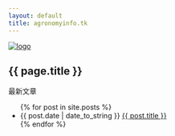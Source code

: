 ```yaml
---
layout: default
title: agronomyinfo.tk
---
```

[![logo](/favicon.ico)](http://agronomyinfo.tk/)
<h2>{{ page.title }}</h2>
<p>最新文章</p>
<ul>
  {% for post in site.posts %}
    <li>{{ post.date | date_to_string }} <a href="{{ site.baseurl }}{{ post.url }}">{{ post.title }}</a></li>
  {% endfor %}
</ul>
